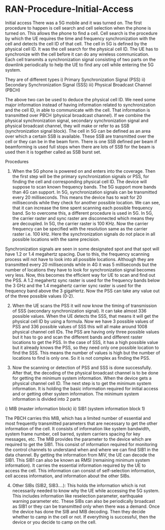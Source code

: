 # RAN-Procedure-Initial-Access

Initial access 
There was a 5G mobile and it was turned on. The first procedure to happen is cell search and cell selection when the phone is turned on. This allows the phone to find a cell. Cell search is the procedure by which the UE requires the time and frequency synchronization with the cell and detects the cell ID of that cell. The cell in 5G is defined by the physical cell ID. It was the cell search for the physical cell ID. The UE has to synchronize with the cell before it can do any wireless communication. Each cell transmits a synchronization signal consisting of two parts on the downlink periodically to help the UE to find any cell while entering the 5G system. 

They are of different types 
i) Primary Synchronization Signal (PSS)
ii) Secondary Synchronization Signal (SSS)
iii) Physical Broadcast Channel (PBCH)

The above two can be used to deduce the physical cell ID. We need some major information instead of having information related to synchronization and the cell ID, in able to communicate with the cell. That information is transmitted over PBCH (physical broadcast channel). If we combine the physical synchronization signal, secondary synchronization signal and physical broadcast channel, they will make or refer to as SSB (synchronization signal block). The cell in 5G can be defined as an area over which a certain SSB is available. These SSB are transmitted over the cell or they can be in the beam form. There is one SSB defined per beam if beamforming is used full stops when there are lots of SSB for the beam is used then it is together called as SSB burst set. 


Procedures 

1. When the 5G phone is powered on and enters into the coverage. Then the first step will be the primary synchronization signals or PSS, for finding the cell and corresponding physical cell ID. The device will suppose to scan known frequency bands. The 5G support more bands than 4G can support. In 5G, synchronization signals can be transmitted every 20 milliseconds. This means the device has to wait for 20 milliseconds while they check for another possible location. We can see, that it can increase the time spent scanning each possible frequency band. So to overcome this, a different procedure is used in 5G. In 5G, the carrier raster and sync raster are disconnected which means they are decoupled. In 5G, the carrier raster is 100 KHz. Now the carrier frequency can be specified with the resolution same as the carrier raster i.e. 100 kHz. Here the synchronization signals do not place in all possible locations with the same precision. 

Synchronization signals are seen in some designated spot and that spot will have 1.2 or 1.4 megahertz spacing. Due to this, the frequency scanning process will not have to look into all possible locations. Although they are transmitted every 20 milliseconds while in 4G it was 5 milliseconds but the number of locations they have to look for synchronization signal becomes very less. Now, this becomes the efficient way for UE to scan and find out the PSS. A 1.2 megahertz sync raster is used for the frequency bands below the 3 GHz and the 1.4 megahertz carrier sync raster is used for the frequency band above the 3 gigaHertz. Now the PSS can take any value out of the three possible values (0-2).

2. When the UE scans the PSS it will now know the timing of transmission of SSS (secondary synchronization signal). It can take almost 336 possible values. When the UE detects the SSS, that means it will get the physical cell ID by using a formula. Now we have 3 possible values of PSS and 336 possible values of SSS this will all make around 1008 physical channel cell IDs. The PSS are having only three possible values but it has to go and scan the different bands and different raster locations to get the PSS. In the case of SSS, it has a high possible value but it already knows the PSS, so they need only one possible location to find the SSS. This means the number of values is high but the number of locations to find is only one. So it is not complex as finding the PSS. 

3. Now the scanning or detection of PSS and SSS is done successfully. After that, the decoding of the physical broadcast channel is to be done for getting the minimum system information. When the device gets a physical channel cell ID. The next step is to get the minimum system information. It is holding the basic information required for initial access and or getting other system information. The minimum system information is divided into 2 parts 

i) MIB (master information block)
ii) SIB1 (system information block 1) 

The PBCH carries this MIB, which has a limited number of essential and most frequently transmitted parameters that are necessary to get the other information of the cell. It consists of information like system bandwidth, system frame number, cell barred, system carriers spacing for key messages, etc. The MIB provides the parameter to the device which are required to get the SIB1. This consist of information required for monitoring the control channels to understand when and where we can find SIB1 in the data channel. By getting the information from MIV, the UE can decode the SIB1. This SIB1 can also be known as RMSI (remaining minimum system information). It carries the essential information required by the UE to access the cell. This information can consist of self-selection information, cell access information, and information about the other SIBs. 

4. Other SIBs (SIB2, SIB3....): This holds the information which is not necessarily needed to know why the UE while accessing the 5G system. This includes information like reselection parameter, earthquake warning parameter etc. These SIBs can also be periodically broadcast as SIB1 or they can be transmitted only when there was a demand. Once the device has done the SIB and MIB decoding. Then they decide whether to camp in the cell or not. If everything is successful, then the device or you decide to camp on the cell.

